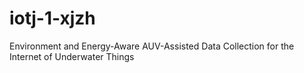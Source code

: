 # iotj-1-xjzh
Environment and Energy-Aware AUV-Assisted Data Collection for the Internet of Underwater Things

